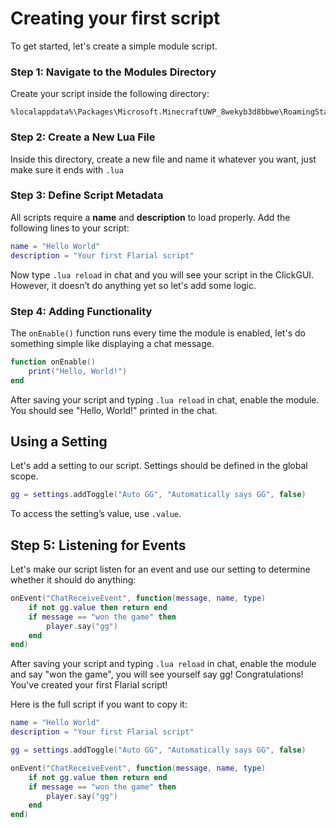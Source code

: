 # Creating your first script

To get started, let's create a simple module script.

### Step 1: Navigate to the Modules Directory
Create your script inside the following directory:
```
%localappdata%\Packages\Microsoft.MinecraftUWP_8wekyb3d8bbwe\RoamingState\Flarial\Scripts\Modules
```

### Step 2: Create a New Lua File
Inside this directory, create a new file and name it whatever you want, just make sure it ends with `.lua`

### Step 3: Define Script Metadata
All scripts require a **name** and **description** to load properly. Add the following lines to your script:
```lua
name = "Hello World"
description = "Your first Flarial script"
```
Now type `.lua reload` in chat and you will see your script in the ClickGUI. However, it doesn’t do anything yet so let's add some logic.

### Step 4: Adding Functionality
The `onEnable()` function runs every time the module is enabled, let's do something simple like displaying a chat message.
```lua
function onEnable()
    print("Hello, World!")
end
```
After saving your script and typing `.lua reload` in chat, enable the module. You should see "Hello, World!" printed in the chat.

## Using a Setting
Let's add a setting to our script. Settings should be defined in the global scope.
```lua
gg = settings.addToggle("Auto GG", "Automatically says GG", false)
```
To access the setting’s value, use `.value`.

## Step 5: Listening for Events
Let's make our script listen for an event and use our setting to determine whether it should do anything:
```lua
onEvent("ChatReceiveEvent", function(message, name, type)
    if not gg.value then return end
    if message == "won the game" then
        player.say("gg")
    end
end)
```
After saving your script and typing `.lua reload` in chat, enable the module and say "won the game", you will see yourself say gg!
Congratulations! You've created your first Flarial script!

Here is the full script if you want to copy it:
```lua
name = "Hello World"
description = "Your first Flarial script"

gg = settings.addToggle("Auto GG", "Automatically says GG", false)

onEvent("ChatReceiveEvent", function(message, name, type)
    if not gg.value then return end
    if message == "won the game" then
        player.say("gg")
    end
end)
```